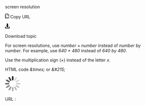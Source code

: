 ﻿# 

screen resolution

![Copy URL](media/screen-resolution/Copy.png)
Copy URL

![Download](media/screen-resolution/Download.png)

Download topic

For screen resolutions, use *number* × *number* instead of *number by number*. For example, use *640 × 480* instead of *640 by 480*. 

Use the multiplication sign (×) instead of the letter *x*. 

HTML code *\&times;* or *&\#215;*

![In progress](media/screen-resolution/activity-large.gif)

URL :
